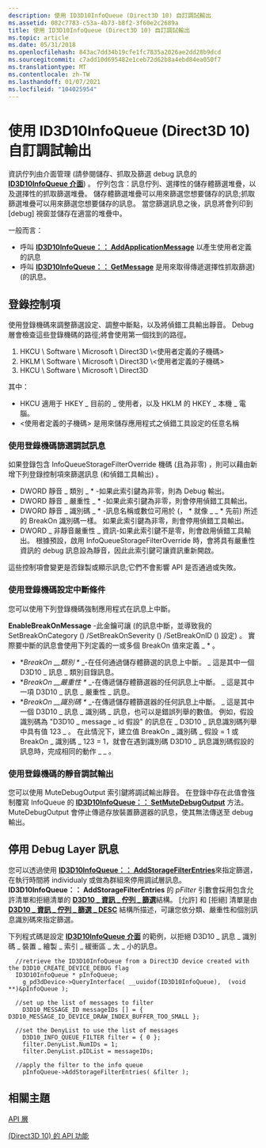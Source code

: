 ```yaml
---
description: 使用 ID3D10InfoQueue (Direct3D 10) 自訂調試輸出
ms.assetid: 082c7783-c53a-4b73-b8f2-3f60e2c2689a
title: 使用 ID3D10InfoQueue (Direct3D 10) 自訂調試輸出
ms.topic: article
ms.date: 05/31/2018
ms.openlocfilehash: 843ac7dd34b19cfe1fc7835a2026ae2dd28b9dcd
ms.sourcegitcommit: c7add10d695482e1ceb72d62b8a4ebd84ea050f7
ms.translationtype: MT
ms.contentlocale: zh-TW
ms.lasthandoff: 01/07/2021
ms.locfileid: "104025954"
---
```

# <a name="customize-debug-output-with-id3d10infoqueue-direct3d-10"></a>使用 ID3D10InfoQueue (Direct3D 10) 自訂調試輸出

資訊佇列由介面管理 (請參閱儲存、抓取及篩選 debug 訊息的 [**ID3D10InfoQueue 介面**](/windows/desktop/api/D3D10SDKLayers/nn-d3d10sdklayers-id3d10infoqueue)) 。 佇列包含：訊息佇列、選擇性的儲存體篩選堆疊，以及選擇性的抓取篩選堆疊。 儲存體篩選堆疊可以用來篩選您想要儲存的訊息;抓取篩選堆疊可以用來篩選您想要儲存的訊息。 當您篩選訊息之後，訊息將會列印到 [debug] 視窗並儲存在適當的堆疊中。

一般而言：

-   呼叫 [**ID3D10InfoQueue：： AddApplicationMessage**](/windows/desktop/api/D3D10SDKLayers/nf-d3d10sdklayers-id3d10infoqueue-addapplicationmessage) 以產生使用者定義的訊息
-   呼叫 [**ID3D10InfoQueue：： GetMessage**](/windows/desktop/api/D3D10SDKLayers/nf-d3d10sdklayers-id3d10infoqueue-getmessage) 是用來取得傳遞選擇性抓取篩選)  (的訊息。

## <a name="registry-controls"></a>登錄控制項

使用登錄機碼來調整篩選設定、調整中斷點，以及將偵錯工具輸出靜音。 Debug 層會檢查這些登錄機碼的路徑;將會使用第一個找到的路徑。

1.  HKCU \\ Software \\ Microsoft \\ Direct3D \\<使用者定義的子機碼>
2.  HKLM \\ Software \\ Microsoft \\ Direct3D \\<使用者定義的子機碼>
3.  HKCU \\ Software \\ Microsoft \\ Direct3D

其中：

-   HKCU 適用于 HKEY \_ 目前的 \_ 使用者，以及 HKLM 的 HKEY \_ 本機 \_ 電腦。
-   <使用者定義的子機碼> 是用來儲存應用程式之偵錯工具設定的任意名稱

### <a name="filtering-debug-messages-using-registry-keys"></a>使用登錄機碼篩選調試訊息

如果登錄包含 InfoQueueStorageFilterOverride 機碼 (且為非零) ，則可以藉由新增下列登錄控制項來篩選訊息 (和偵錯工具輸出) 。

-   DWORD 靜音 \_ 類別 \_ \* -如果此索引鍵為非零，則為 Debug 輸出。
-   DWORD 靜音 \_ 嚴重性 \_ \* -如果此索引鍵為非零，則會停用偵錯工具輸出。
-   DWORD 靜音 \_ 識別碼 \_ \* -訊息名稱或數位可用於 (， \* 就像 \_ \_ \* 先前) 所述的 BreakOn 識別碼一樣。 如果此索引鍵為非零，則會停用偵錯工具輸出。
-   DWORD \_ 非靜音嚴重性 \_ 資訊-如果此索引鍵不是零，則會啟用偵錯工具輸出。 根據預設，啟用 InfoQueueStorageFilterOverride 時，會將具有嚴重性資訊的 debug 訊息設為靜音，因此此索引鍵可讓資訊重新開啟。

這些控制項會變更是否錄製或顯示訊息;它們不會影響 API 是否通過或失敗。

### <a name="setting-break-conditions-using-registry-keys"></a>使用登錄機碼設定中斷條件

您可以使用下列登錄機碼強制應用程式在訊息上中斷。

**EnableBreakOnMessage** -此金鑰可讓 (的訊息中斷，並導致我的 SetBreakOnCategory () /SetBreakOnSeverity () /SetBreakOnID () 設定) 。 實際要中斷的訊息會使用下列定義的一或多個 BreakOn 值來定義 \_ \* 。

-   **BreakOn \_\_類別 \** _-在任何通過儲存體篩選的訊息上中斷。 \_ 這是其中一個 D3D10 \_ 訊息 \_ 類別目錄訊息。
-   **BreakOn \_\_嚴重性 \** _-在傳遞儲存體篩選器的任何訊息上中斷。 \_ 這是其中一項 D3D10 \_ 訊息 \_ 嚴重性 \_ 訊息。
-   **BreakOn \_\_識別碼 \** _-在傳遞儲存體篩選器的任何訊息上中斷。 \_ 這是其中一個 D3D10 \_ 訊息 \_ 識別碼 \_ 訊息，也可以是錯誤列舉的數值。 例如，假設識別碼為 "D3D10 \_ message \_ id 假設" 的訊息在 \_ D3D10 \_ 訊息識別碼列舉中具有值 123 \_ 。 在此情況下，建立值 BreakOn \_ 識別碼 \_ 假設 = 1 或 BreakOn \_ 識別碼 \_ 123 = 1，就會在遇到識別碼 D3D10 \_ 訊息識別碼假設的訊息時，完成相同的動作 \_ \_ 。

### <a name="muting-debug-output-using-registry-keys"></a>使用登錄機碼的靜音調試輸出

您可以使用 MuteDebugOutput 索引鍵將調試輸出靜音。 在登錄中存在此值會強制覆寫 InfoQueue 的 [**ID3D10InfoQueue：： SetMuteDebugOutput**](/windows/desktop/api/D3D10SDKLayers/nf-d3d10sdklayers-id3d10infoqueue-setmutedebugoutput) 方法。 MuteDebugOutput 會停止傳遞存放裝置篩選器的訊息，使其無法傳送至 debug 輸出。

## <a name="disabling-debug-layer-messages"></a>停用 Debug Layer 訊息

您可以透過使用 [**ID3D10InfoQueue：： AddStorageFilterEntries**](/windows/desktop/api/D3D10SDKLayers/nf-d3d10sdklayers-id3d10infoqueue-addstoragefilterentries)來指定篩選，在執行時間將 individualy 或做為群組來停用調試層訊息。 **ID3D10InfoQueue：： AddStorageFilterEntries** 的 *pFilter* 引數會採用包含允許清單和拒絕清單的 [**D3D10 \_ 資訊 \_ 佇列 \_ 篩選**](/windows/desktop/api/d3d10sdklayers/ns-d3d10sdklayers-d3d10_info_queue_filter)結構。 [允許] 和 [拒絕] 清單是由 [**D3D10 \_ 資訊 \_ 佇列 \_ 篩選 \_ DESC**](/windows/desktop/api/d3d10sdklayers/ns-d3d10sdklayers-d3d10_info_queue_filter_desc) 結構所描述，可讓您依分類、嚴重性和個別訊息識別碼來指定篩選。

下列程式碼是設定 [**ID3D10InfoQueue 介面**](/windows/desktop/api/D3D10SDKLayers/nn-d3d10sdklayers-id3d10infoqueue) 的範例，以拒絕 D3D10 \_ 訊息 \_ 識別碼 \_ 裝置 \_ 繪製 \_ 索引 \_ 緩衝區 \_ 太 \_ 小的訊息。


```
  //retrieve the ID3D10InfoQueue from a Direct3D device created with the D3D10_CREATE_DEVICE_DEBUG flag
  ID3D10InfoQueue * pInfoQueue;
    g_pd3dDevice->QueryInterface( __uuidof(ID3D10InfoQueue),  (void **)&pInfoQueue );
    
  //set up the list of messages to filter
    D3D10_MESSAGE_ID messageIDs [] = { D3D10_MESSAGE_ID_DEVICE_DRAW_INDEX_BUFFER_TOO_SMALL };
    
  //set the DenyList to use the list of messages
    D3D10_INFO_QUEUE_FILTER filter = { 0 };
    filter.DenyList.NumIDs = 1;
    filter.DenyList.pIDList = messageIDs;
    
  //apply the filter to the info queue
    pInfoQueue->AddStorageFilterEntries( &filter );  
```



## <a name="related-topics"></a>相關主題

<dl> <dt>

[API 層](d3d10-graphics-programming-guide-api-features-layers.md)
</dt> <dt>

[ (Direct3D 10) 的 API 功能 ](d3d10-graphics-programming-guide-api-features.md)
</dt> </dl>

 

 



